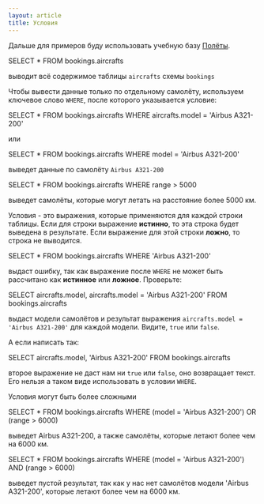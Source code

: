 ```yaml
---
layout: article
title: Условия
---
```


Дальше для примеров буду использовать учебную базу [Полёты](https://edu.postgrespro.ru/bookings.pdf).

  SELECT *
  FROM bookings.aircrafts

выводит всё содержимое таблицы `aircrafts` схемы `bookings`

Чтобы вывести данные только по отдельному самолёту, используем ключевое слово `WHERE`, после которого указывается условие:

  SELECT *
  FROM bookings.aircrafts
  WHERE aircrafts.model = 'Airbus A321-200'

или

  SELECT *
  FROM bookings.aircrafts
  WHERE model = 'Airbus A321-200'

выведет данные по самолёту `Airbus A321-200`

  SELECT *
  FROM bookings.aircrafts
  WHERE range > 5000

выведет самолёты, которые могут летать на расстояние более 5000 км.

Условия - это выражения, которые применяются для каждой строки таблицы. Если для строки выражение **истинно**, то эта строка будет выведена в результате. Если выражение для этой строки **ложно**, то строка не выводится.

  SELECT *
  FROM bookings.aircrafts
  WHERE 'Airbus A321-200'

выдаст ошибку, так как выражение после `WHERE` не может быть рассчитано как **истинное** или **ложное**.
Проверьте:

  SELECT aircrafts.model, aircrafts.model = 'Airbus A321-200'
  FROM bookings.aircrafts

выдаст модели самолётов и результат выражения `aircrafts.model = 'Airbus A321-200'` для каждой модели. Видите, `true` или  `false`.

А если написать так:

  SELECT aircrafts.model, 'Airbus A321-200'
  FROM bookings.aircrafts

второе выражение не даст нам ни `true` или  `false`, оно возвращает текст. Его нельзя а таком виде использовать в условии `WHERE`.

Условия могут быть более сложными

  SELECT *
  FROM bookings.aircrafts
  WHERE (model = 'Airbus A321-200') OR (range > 6000)

выведет Airbus A321-200, а также самолёты, которые летают более чем на 6000 км.

  SELECT *
  FROM bookings.aircrafts
  WHERE (model = 'Airbus A321-200') AND (range > 6000)

выведет пустой результат, так как у нас нет самолётов модели 'Airbus A321-200', которые летают более чем на 6000 км.
